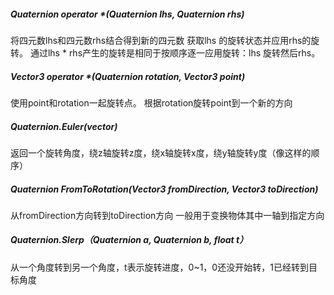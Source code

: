 ##### Quaternion operator *(Quaternion lhs, Quaternion rhs)
将四元数lhs和四元数rhs结合得到新的四元数
获取lhs 的旋转状态并应用rhs的旋转。
通过lhs * rhs产生的旋转是相同于按顺序逐一应用旋转：lhs 旋转然后rhs。

##### Vector3 operator *(Quaternion rotation, Vector3 point)
使用point和rotation一起旋转点。
根据rotation旋转point到一个新的方向

##### Quaternion.Euler(vector)
返回一个旋转角度，绕z轴旋转z度，绕x轴旋转x度，绕y轴旋转y度（像这样的顺序）

##### Quaternion FromToRotation(Vector3 fromDirection, Vector3 toDirection)
从fromDirection方向转到toDirection方向
一般用于变换物体其中一轴到指定方向

##### Quaternion.Slerp（Quaternion a, Quaternion b, float t）
从一个角度转到另一个角度，t表示旋转进度，0~1，0还没开始转，1已经转到目标角度

